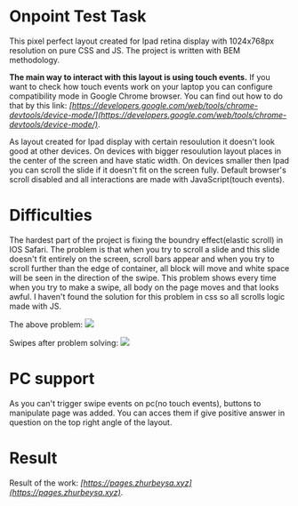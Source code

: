 # Onpoint Test Task

This pixel perfect layout created for Ipad retina display with 1024x768px resolution on pure CSS and JS. The project is written with BEM methodology.

**The main way to interact with this layout is using touch events.** If you want to check how touch events work on your laptop you can configure compatibility mode in Google Chrome browser. You can find out how to do that by this link: *[https://developers.google.com/web/tools/chrome-devtools/device-mode/](https://developers.google.com/web/tools/chrome-devtools/device-mode/)*.

As layout created for Ipad display with certain resoulution it doesn't look good at other devices. On devices with bigger resoulution layout places in the center of the screen and have static width. On devices smaller then Ipad you can scroll the slide if it doesn't fit on the screen fully. Default browser's scroll disabled and all interactions are made with JavaScript(touch events).


# Difficulties
The hardest part of the project is fixing the boundry effect(elastic scroll) in IOS Safari. The problem is that when you try to scroll a slide and this slide doesn't fit entirely on the screen, scroll bars appear and when you try to scroll further than the edge of container, all block will move and white space will be seen in the direction of the swipe. This problem shows every time when you try to make a swipe, all body on the page moves and that looks awful. I haven't found the solution for this problem in css so all scrolls logic made with JS. 

The above problem:
![](https://user-images.githubusercontent.com/44731679/73786312-0f9a3c00-47aa-11ea-9370-482a357c8fc6.gif)

Swipes after problem solving:
![](https://user-images.githubusercontent.com/44731679/73786357-2476cf80-47aa-11ea-8361-55fbdfb1df5d.gif)


# PC support
As you can't trigger swipe events on pc(no touch events), buttons to manipulate page was added. You can acces them if give positive answer in question on the top right angle of the layout.

# Result
Result of the work: *[https://pages.zhurbeysa.xyz](https://pages.zhurbeysa.xyz)*.
